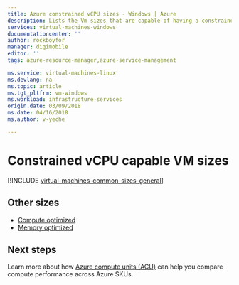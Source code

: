 ```yaml
---
title: Azure constrained vCPU sizes - Windows | Azure
description: Lists the Vm sizes that are capable of having a constrained vCPU count.
services: virtual-machines-windows
documentationcenter: ''
author: rockboyfor
manager: digimobile
editor: ''
tags: azure-resource-manager,azure-service-management

ms.service: virtual-machines-linux
ms.devlang: na
ms.topic: article
ms.tgt_pltfrm: vm-windows
ms.workload: infrastructure-services
origin.date: 03/09/2018
ms.date: 04/16/2018
ms.author: v-yeche

---
```


# Constrained vCPU capable VM sizes

[!INCLUDE [virtual-machines-common-sizes-general](../../../includes/virtual-machines-common-constrained-vcpu.md)]

## Other sizes
- [Compute optimized](../windows/sizes-compute.md)
- [Memory optimized](sizes-memory.md)
<!--Not Available on - [Storage optimized](sizes-storage.md)-->
<!--Not Available on - [GPU](sizes-gpu.md)-->
<!--Not Available on - [High performance compute](sizes-hpc.md)-->

## Next steps
Learn more about how [Azure compute units (ACU)](acu.md) can help you compare compute performance across Azure SKUs.
<!-- Update_Description: update meta properties -->